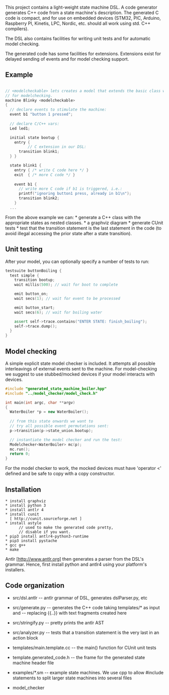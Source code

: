 
This project contains a light-weight state machine DSL.  A code
generator generates C++ code from a state machine's description.  The
generated C code is compact, and for use on embedded devices (STM32,
PIC, Arduino, Raspberry PI, Kinetis, LPC, Nordic, etc. should all work
using std. C++ compilers).

The DSL also contains facilities for writing unit tests and for
automatic model checking.

The generated code has some facilities for extensions.
Extensions exist for delayed sending of events and for model checking support.

## Example ##

``` C++

// <modelcheckable> lets creates a model that extends the basic class with features
// for modelchecking.
machine Blinky <modelcheckable> 
{
  // declare events to stimulate the machine:
  event b1 "button 1 pressed";
  
  // declare C/C++ vars:
  Led led1;

  initial state bootup {
    entry {
          // C extension in our DSL:
	  transition blink1;
  } }

  state blink1 {
    entry { /* write C code here */ }
    exit  { /* more C code */ }
	
    event b1 {
      // write more C code if b1 is triggered, i.e.:
      printf("ignoring button1 press, already in b1\n");
      transition blink2;
    }   
  ...
```

From the above example we can:
     * generate a C++ class with the appropriate states as nested classes.
     * a graphviz diagram
     * generate CUnit tests
     * test that the transition statement is the last statement in the code
       (to avoid illegal accessing the prior state after a state transition).

## Unit testing ##

After your model, you can optionally specify a number of tests to run:

``` C++
testsuite buttonBoiling {
  test simple {
    transition bootup;
    wait millis(500); // wait for boot to complete

    emit button_on;
    wait secs(1); // wait for event to be processed

    emit button_start;
    wait secs(6); // wait for boiling water

    assert self->trace.contains("ENTER STATE: finish_boiling");
    self->trace.dump();
  }
}
```

## Model checking ##

A simple explicit state model checker is included. It attempts all
possible interleavings of external events sent to the machine.
For model-checking we suggest to use stubbed/mocked devices if your model
interacts with devices.

``` C++
#include "generated_state_machine_boiler.hpp"
#include "../model_checker/model_check.h"

int main(int argc, char **argv)
{
  WaterBoiler *p = new WaterBoiler();
  
  // from this state onwards we want to
  // try all possible event permutations sent:
  p->transition(p->state_union.bootup);

  // instantiate the model checker and run the test:
  Modelchecker<WaterBoiler> mc(p);
  mc.run();
  return 0;
}
```

For the model checker to work, the mocked devices must have 'operator <' defined
and be safe to copy with a copy constructor.

## Installation ##

	* install graphviz
	* install python 3
	* install antlr 4
	* install cunit
	  [ http://cunit.sourceforge.net ]
	* install astyle
	  	  // used to make the generated code pretty,
		  // disable if you want.
	* pip3 install antlr4-python3-runtime
	* pip3 install pystache
	* gcc g++
	* make

Antlr [http://www.antlr.org] then generates a parser from the DSL's grammar.
Hence, first install python and antlr4 using your platform's installers.

## Code organization ##

   * src/dsl.antlr     -- antlr grammar of DSL, generates dslParser.py, etc
   * src/generate.py   -- generates the C++ code taking templates/* as input and                       -- replacing {{..}} with text fragments created here
   * src/stringify.py  -- pretty prints the antlr AST
   * src/analyzer.py   -- tests that a transition statement is the very last in an action block

   * templates/main.template.cc -- the main() function for CUnit unit tests
   * template.generated_code.h  -- the frame for the generated state machine header file

   * examples/*.sm  -- example state machines. We use cpp to allow #include statements to split larger state machines into several files


   * model_checker